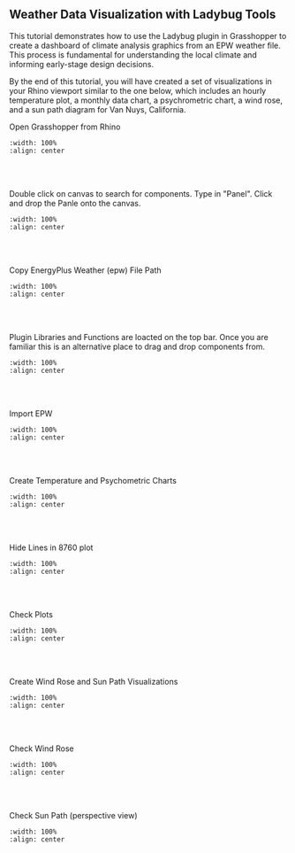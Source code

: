 ## Weather Data Visualization with Ladybug Tools

This tutorial demonstrates how to use the Ladybug plugin in Grasshopper to create a dashboard of climate analysis graphics from an EPW weather file. This process is fundamental for understanding the local climate and informing early-stage design decisions.

By the end of this tutorial, you will have created a set of visualizations in your Rhino viewport similar to the one below, which includes an hourly temperature plot, a monthly data chart, a psychrometric chart, a wind rose, and a sun path diagram for Van Nuys, California.

Open Grasshopper from Rhino
```{image} ../_static/shoebox1/shoebox1_1.png
:width: 100%
:align: center
```
<br/><br/>

Double click on canvas to search for components. Type in "Panel". Click and drop the Panle onto the canvas. 
```{image} ../_static/shoebox1/shoebox1_2.png
:width: 100%
:align: center
```
<br/><br/>

Copy EnergyPlus Weather (epw) File Path
```{image} ../_static/shoebox1/shoebox1_3.png
:width: 100%
:align: center
```
<br/><br/>

Plugin Libraries and Functions are loacted on the top bar. Once you are familiar this is an alternative place to drag and drop components from.
```{image} ../_static/shoebox1/shoebox1_4.png
:width: 100%
:align: center
```
<br/><br/>

Import EPW
```{image} ../_static/shoebox1/shoebox1_5.png
:width: 100%
:align: center
```
<br/><br/>

Create Temperature and Psychometric Charts
```{image} ../_static/shoebox1/shoebox1_6.png
:width: 100%
:align: center
```
<br/><br/>

Hide Lines in 8760 plot
```{image} ../_static/shoebox1/shoebox1_7.png
:width: 100%
:align: center
```
<br/><br/>

Check Plots
```{image} ../_static/shoebox1/shoebox1_8.png
:width: 100%
:align: center
```
<br/><br/>

Create Wind Rose and Sun Path Visualizations
```{image} ../_static/shoebox1/shoebox1_9.png
:width: 100%
:align: center
```
<br/><br/>

Check Wind Rose
```{image} ../_static/shoebox1/shoebox1_10.png
:width: 100%
:align: center
```
<br/><br/>

Check Sun Path (perspective view)
```{image} ../_static/shoebox1/shoebox1_11.png
:width: 100%
:align: center
```
<br/><br/>
